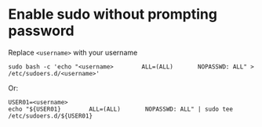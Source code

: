# Enable sudo without prompting password

Replace `<username>` with your username
```
sudo bash -c 'echo "<username>        ALL=(ALL)       NOPASSWD: ALL" > /etc/sudoers.d/<username>'
```
Or:
```
USER01=<username>
echo "${USER01}        ALL=(ALL)       NOPASSWD: ALL" | sudo tee /etc/sudoers.d/${USER01} 
```